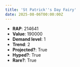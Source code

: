 ```yaml
---
title: 'St Patrick''s Day Fairy'
date: 2025-08-06T00:00:00Z
---
```

- **RAP**: 214641
- **Value**: 190000
- **Demand level**: 1
- **Trend**: 2
- **Projected?**: True
- **Hyped?**: True
- **Rare?**: True
